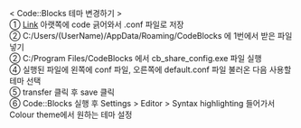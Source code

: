 < Code::Blocks 테마 변경하기 >  
① [Link](http://wiki.codeblocks.org/index.php?title=Syntax_highlighting_custom_colour_themes) 아랫쪽에 code 긁어와서 .conf 파일로 저장  
② C:/Users/(UserName)/AppData/Roaming/CodeBlocks 에 1번에서 받은 파일 넣기  
② C:/Program Files/CodeBlocks 에서 cb_share_config.exe 파일 실행  
④ 실행된 파일에 왼쪽에 conf 파일, 오른쪽에 default.conf 파일 불러온 다음 사용할 테마 선택  
⑤ transfer 클릭 후 save 클릭  
⑥ Code::Blocks 실행 후 Settings > Editor > Syntax highlighting 들어가서 Colour theme에서 원하는 테마 설정
